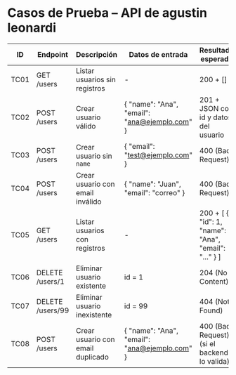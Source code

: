 # Casos de Prueba – API de agustin leonardi

| ID   | Endpoint        | Descripción                               | Datos de entrada                          | Resultado esperado                                    | Resultado obtenido                                    | Estado  |
|------|-----------------|-------------------------------------------|-------------------------------------------|-------------------------------------------------------|-------------------------------------------------------|---------|
| TC01 | GET /users      | Listar usuarios sin registros             | -                                         | 200 + []                                             | 200 + []                                              | ✅ Pasó |
| TC02 | POST /users     | Crear usuario válido                      | { "name": "Ana", "email": "ana@ejemplo.com" } | 201 + JSON con id y datos del usuario                | 201 + { "id": 1, "name": "Ana", "email": "ana@ejemplo.com" } | ✅ Pasó |
| TC03 | POST /users     | Crear usuario sin `name`                  | { "email": "test@ejemplo.com" }           | 400 (Bad Request)                                    | 400 (Bad Request)                                     | ✅ Pasó |
| TC04 | POST /users     | Crear usuario con email inválido          | { "name": "Juan", "email": "correo" }     | 400 (Bad Request)                                    | 400 (Bad Request)                                     | ✅ Pasó |
| TC05 | GET /users      | Listar usuarios con registros             | -                                         | 200 + [ { "id": 1, "name": "Ana", "email": "..." } ] | 200 + [ { "id": 1, "name": "Ana", "email": "..." } ] | ✅ Pasó |
| TC06 | DELETE /users/1 | Eliminar usuario existente                | id = 1                                    | 204 (No Content)                                     | 204 (No Content)                                     | ✅ Pasó |
| TC07 | DELETE /users/99| Eliminar usuario inexistente               | id = 99                                   | 404 (Not Found)                                      | 404 (Not Found)                                      | ✅ Pasó |
| TC08 | POST /users     | Crear usuario con email duplicado         | { "name": "Ana", "email": "ana@ejemplo.com" } | 400 (Bad Request) (si el backend lo valida)        | Actualmente se permite duplicado (201 creado)        | ⚠️ Falló |

